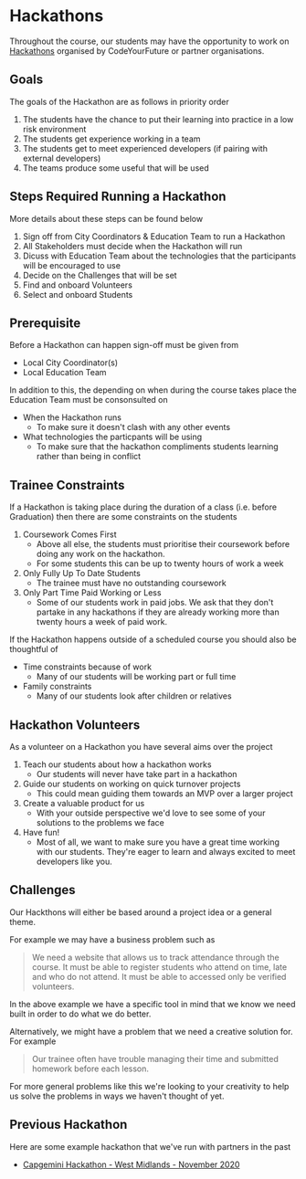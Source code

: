 # Hackathons

Throughout the course, our students may have the opportunity to work on [Hackathons](https://en.wikipedia.org/wiki/Hackathon) organised by CodeYourFuture or partner organisations.

## Goals

The goals of the Hackathon are as follows in priority order

1. The students have the chance to put their learning into practice in a low risk environment
2. The students get experience working in a team
3. The students get to meet experienced developers (if pairing with external developers)
4. The teams produce some useful that will be used

## Steps Required Running a Hackathon

More details about these steps can be found below

1. Sign off from City Coordinators & Education Team to run a Hackathon
2. All Stakeholders must decide when the Hackathon will run
3. Dicuss with Education Team about the technologies that the participants will be encouraged to use
4. Decide on the Challenges that will be set
5. Find and onboard Volunteers
6. Select and onboard Students

## Prerequisite

Before a Hackathon can happen sign-off must be given from

* Local City Coordinator(s)
* Local Education Team

In addition to this, the depending on when during the course takes place the Education Team must be consonsulted on

* When the Hackathon runs
  * To make sure it doesn't clash with any other events
* What technologies the particpants will be using
  * To make sure that the hackathon compliments students learning rather than being in conflict

## Trainee Constraints

If a Hackathon is taking place during the duration of a class (i.e. before Graduation) then there are some constraints on the students

1. Coursework Comes First
   * Above all else, the students must prioritise their coursework before doing any work on the hackathon.
   * For some students this can be up to twenty hours of work a week
2. Only Fully Up To Date Students
   * The trainee must have no outstanding coursework
3. Only Part Time Paid Working or Less
   * Some of our students work in paid jobs. We ask that they don't partake in any hackathons if they are already working more than twenty hours a week of paid work.

If the Hackathon happens outside of a scheduled course you should also be thoughtful of

* Time constraints because of work
  * Many of our students will be working part or full time
* Family constraints
  * Many of our students look after children or relatives

## Hackathon Volunteers

As a volunteer on a Hackathon you have several aims over the project

1. Teach our students about how a hackathon works
   * Our students will never have take part in a hackathon
2. Guide our students on working on quick turnover projects
   * This could mean guiding them towards an MVP over a larger project
3. Create a valuable product for us
   * With your outside perspective we'd love to see some of your solutions to the problems we face
4. Have fun!
   * Most of all, we want to make sure you have a great time working with our students. They're eager to learn and always excited to meet developers like you.

## Challenges

Our Hackthons will either be based around a project idea or a general theme.

For example we may have a business problem such as

> We need a website that allows us to track attendance through the course. It must be able to register students who attend on time, late and who do not attend. It must be able to accessed only be verified volunteers.

In the above example we have a specific tool in mind that we know we need built in order to do what we do better.

Alternatively, we might have a problem that we need a creative solution for. For example

> Our trainee often have trouble managing their time and submitted homework before each lesson.

For more general problems like this we're looking to your creativity to help us solve the problems in ways we haven't thought of yet.

## Previous Hackathon

Here are some example hackathon that we've run with partners in the past

* [Capgemini Hackathon - West Midlands - November 2020](https://docs.google.com/document/d/1ZSA10i9ub6Mm_OpQKl3Esl6vP_A_crq7PiCwqzeTx6s/edit#)
